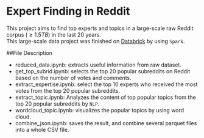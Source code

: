 # Expert Finding in Reddit
This project aims to find top experts and topics in a large-scale raw Reddit corpus ($\geq 1.5TB$) in the last 20 years.<br> This large-scale data project was finished on [Databrick](https://www.databricks.com/) by using `Spark`.

##File Description

- reduced_data.ipynb: extracts useful information from raw dataset.
- get_top_subrid.ipynb: selects the top 20 popular subreddits on Reddit based on the number of votes and comments.
- extract_expertise.ipynb: select the top 10 experts who received the most votes from the top 20 popular subreddits.
- extract_topic.ipynb: Analyzes the content of top popular topics from the top 20 popular subreddits by `NLP`.
- wordcloud_topic.ipynb: visualizes the popular topics by using word cloud.
- combine_json.ipynb: saves the result, and combine several parquet files into a whole CSV file.

